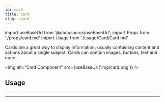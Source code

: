 ```yaml
---
id: card
title: Card
slug: /card
---
```


import useBaseUrl from '@docusaurus/useBaseUrl';
import Props from './props/card.md'
import Usage from './usage/Card/Card.md'

Cards are a great way to display information, usually containing content and
actions about a single subject. Cards can contain images, buttons, text and
more.

<img alt="Card Component" src={useBaseUrl('img/card.png')} />

## Usage

<Usage />

---

<Props />

---
